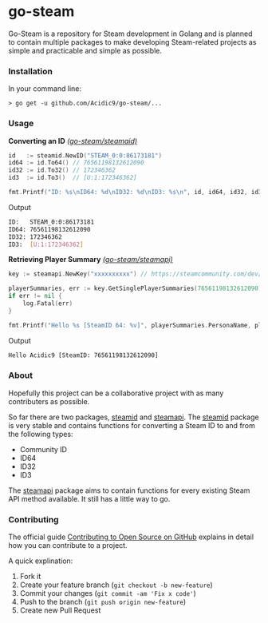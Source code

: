 # go-steam
Go-Steam is a repository for Steam development in Golang and is planned to contain multiple packages to make developing Steam-related projects as simple and practicable and simple as possible.

### Installation
In your command line:

	> go get -u github.com/Acidic9/go-steam/...

### Usage
**Converting an ID** [*(go-steam/steamaid)*](steamid)
```go
id   := steamid.NewID("STEAM_0:0:86173181")
id64 := id.To64() // 76561198132612090
id32 := id.To32() // 172346362
id3  := id.To3()  // [U:1:172346362]

fmt.Printf("ID: %s\nID64: %d\nID32: %d\nID3: %s\n", id, id64, id32, id3)
```

Output
```bash
ID:   STEAM_0:0:86173181
ID64: 76561198132612090
ID32: 172346362
ID3:  [U:1:172346362]
```

**Retrieving Player Summary** [*(go-steam/steamapi)*](steamapi)
```go
key := steamapi.NewKey("xxxxxxxxxx") // https://steamcommunity.com/dev/apikey

playerSummaries, err := key.GetSinglePlayerSummaries(76561198132612090)
if err != nil {
	log.Fatal(err)
}

fmt.Printf("Hello %s [SteamID 64: %v]", playerSummaries.PersonaName, playerSummaries.SteamID)
```

Output
```bash
Hello Acidic9 [SteamID: 76561198132612090]
```

### About
Hopefully this project can be a collaborative project with as many contributers as possible.

So far there are two packages, [steamid](steamid) and [steamapi](steamapi). The [steamid](steamid) package is very stable and contains functions for converting a Steam ID to and from the following types: 
 - Community ID
 - ID64
 - ID32
 - ID3

The [steamapi](steamapi) package aims to contain functions for every existing Steam API method available. It still has a little way to go.

### Contributing
The official guide [Contributing to Open Source on GitHub](https://guides.github.com/activities/contributing-to-open-source/#contributing) explains in detail how you can contribute to a project.

A quick explination:

1. Fork it
2. Create your feature branch (`git checkout -b new-feature`)
3. Commit your changes (`git commit -am 'Fix x code'`)
4. Push to the branch (`git push origin new-feature`)
5. Create new Pull Request
